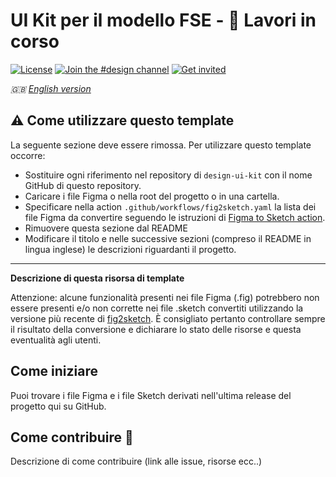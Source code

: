 # UI Kit per il modello FSE - :construction: Lavori in corso

[![License](https://img.shields.io/github/license/italia/design-ui-kit.svg)](https://github.com/italia/design-ui-kit/blob/main/LICENSE)
[![Join the #design channel](https://img.shields.io/badge/Slack%20channel-%23design-blue.svg)](https://developersitalia.slack.com/messages/C7VPAUVB3/)
[![Get invited](https://slack.developers.italia.it/badge.svg)](https://slack.developers.italia.it/)

_🇬🇧 [English version](README.EN.md)_

## ⚠️ Come utilizzare questo template

La seguente sezione deve essere rimossa. 
Per utilizzare questo template occorre:

- Sostituire ogni riferimento nel repository di `design-ui-kit` con il nome GitHub di questo repository.
- Caricare i file Figma o nella root del progetto o in una cartella.
- Specificare nella action `.github/workflows/fig2sketch.yaml` la lista dei file Figma da convertire seguendo le istruzioni di [Figma to Sketch action](https://github.com/italia/figma-to-sketch-action).
- Rimuovere questa sezione dal README
- Modificare il titolo e nelle successive sezioni (compreso il README in lingua inglese) le descrizioni riguardanti il progetto.

--- 

**Descrizione di questa risorsa di template**

Attenzione: alcune funzionalità presenti nei file Figma (.fig) potrebbero non 
essere presenti e/o non corrette nei file .sketch convertiti utilizzando la 
versione più recente di [fig2sketch](https://github.com/sketch-hq/fig2sketch). 
È consigliato pertanto controllare sempre il risultato della conversione 
e dichiarare lo stato delle risorse e questa eventualità agli utenti.

## Come iniziare

Puoi trovare i file Figma e i file Sketch derivati nell'ultima release 
del progetto qui su GitHub.

## Come contribuire 💙

Descrizione di come contribuire (link alle issue, risorse ecc..)

